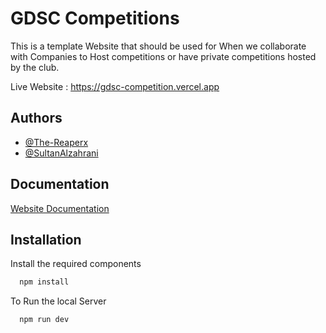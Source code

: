 # GDSC Competitions

This is a template Website that should be used for When we collaborate with Companies to Host competitions or have private competitions hosted by the club.

Live Website : https://gdsc-competition.vercel.app

## Authors

- [@The-Reaperx](https://github.com/The-Reaperx)
- [@SultanAlzahrani](https://github.com/SultanAlzahrani)

## Documentation

[Website Documentation](https://doc-0c-1c-prod-03-apps-viewer.googleusercontent.com/viewer2/prod-03/pdf/8b1dggj67vdbb21isgte5p8prreev71a/cp96e6c9lo02qoe9ohg6rfjo8j076g5d/1717275375000/3/108501799928777222278/APznzaYjg6yZgamodqcJT_URbzvlvKolxMrM8AoeuNpIWtf1NwRf8MfXHvlgs_UzxZrJ5mdAO77smYK2Arj7ePsZRzm-ZrI2RVO1G8EZWMv9Fy4kxB55hv7sl0Vxd2OADwjhMvrv5RuffttyH-0kTSP69bg0F9jDyzDobjHOy_mZoiGtZyTFaGAWMzITc2IEr9C5iwyjXiQ9uGzXBauF7SqvG5AHSHl7KuDWJoTw-3rA6rg2pjGlGNK8vBV4QoUnQBo8gydrYpkb6iHHTgLX6Ly8eHXmfBdrthOfdy6slNh2MhYYqZrOlkCwJLa5odktYxd1a6g434PbOLsV1oP6Rf9NA00HqI7EdesB8TSbTrQyfrsqVEJ_tHkFBr_MWlQCADtf4T5JkChReOadAH1AQufI5mZpjm2DPA==?authuser=0&nonce=d9ek8rj5obm9s&user=108501799928777222278&hash=vsmi1ti72nblc8ouvi7onlodfa6oj9h6)

## Installation

Install the required components

```bash
  npm install
```

To Run the local Server

```bash
  npm run dev
```
